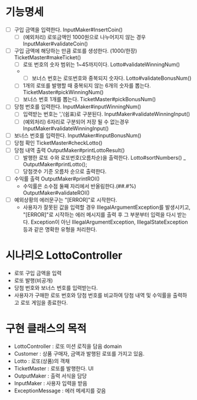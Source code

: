 # 기능명세
- [ ] 구입 금액을 입력한다. InputMaker#InsertCoin()
  - [ ] (예외처리) 로또금액인 1000원으로 나누어지지 않는 경우 InputMaker#validateCoin()
- [ ] 구입 금액에 해당하는 만큼 로또를 생성한다. (1000/한장) TicketMaster#makeTicket()
  - [ ] 로또 번호의 숫자 범위는 1~45까지이다. Lotto#validateWinningNum()
  - - [ ] 보너스 번호는 로또번호와 중복되지 숫자다. Lotto#validateBonusNum()
  - [ ] 1개의 로또를 발행할 때 중복되지 않는 6개의 숫자를 뽑는다. TicketMaster#pickWinningNum()
  - [ ] 보너스 번호 1개를 뽑는다. TicketMaster#pickBonusNum()
- [ ] 당첨 번호를 입력한다. InputMaker#inputWinningNum()
  - [ ] 입력받는 번호는 ','(쉼표)로 구분된다. InputMaker#validateWinningInput()
  - [ ] (예외처리) 6자리로 구분되어 저장 될 수 없는경우 InputMaker#validateWinningInput()
- [ ] 보너스 번호를 입력한다. InputMaker#inputBonusNum()
- [ ] 당첨 확인 TicketMaster#checkLotto()
- [ ] 당첨 내역 출력 OutputMaker#printLottoResult()
  - [ ] 발행한 로또 수와 로또번호(오름차순)을 출력한다. Lotto#sortNumbers() _ OutputMaker#printLotto();
  - [ ] 당첨갯수 기준 오름차 순으로 출력한다.
- [ ] 수익률 출력 OutputMaker#printROI()
  - 수익률은 소수점 둘째 자리에서 반올림한다.(##.#%) OutputMaker#validateROI() 
- [ ] 예외상황의 에러문구는 "[ERROR]"로 시작한다.
    - 사용자가 잘못된 값을 입력할 경우 IllegalArgumentException를 발생시키고, "[ERROR]"로 시작하는 에러 메시지를 출력 후 그 부분부터 입력을 다시 받는다.
      Exception이 아닌 IllegalArgumentException, IllegalStateException 등과 같은 명확한 유형을 처리한다.

# 시나리오 LottoController
- 로또 구입 금액을 입력
- 로또 발행(비공개)
- 당첨 번호와 보너스 번호를 입력받는다.
- 사용자가 구매한 로또 번호와 당첨 번호를 비교하여 당첨 내역 및 수익률을 출력하고 로또 게임을 종료한다.

# 구현 클래스의 목적
- LottoController : 로또 미션 로직을 담음
domain
- Customer : 상품 구매자, 금액과 발행된 로또를 가지고 있음.
- Lotto : 로또(상품)의 객채
- TicketMaster : 로또를 발행한다.
UI
- OutputMaker : 출력 서식을 담당
- InputMaker : 사용자 입력을 받음
- ExceptionMessage : 에러 메세지를 갖음